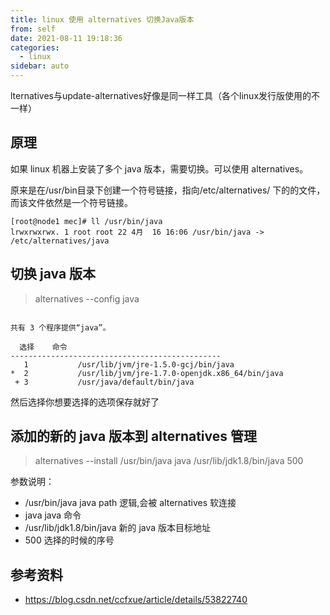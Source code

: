 ```yaml
---
title: linux 使用 alternatives 切换Java版本
from: self
date: 2021-08-11 19:18:36
categories:
  - linux
sidebar: auto
---
```


lternatives与update-alternatives好像是同一样工具（各个linux发行版使用的不一样）

## 原理

如果 linux 机器上安装了多个 java 版本，需要切换。可以使用 alternatives。

原来是在/usr/bin目录下创建一个符号链接，指向/etc/alternatives/ 下的的文件，而该文件依然是一个符号链接。

```
[root@node1 mec]# ll /usr/bin/java  
lrwxrwxrwx. 1 root root 22 4月  16 16:06 /usr/bin/java -> /etc/alternatives/java  
```


## 切换 java 版本

> alternatives --config java  

```

共有 3 个程序提供“java”。  
  
  选择    命令  
-----------------------------------------------  
   1           /usr/lib/jvm/jre-1.5.0-gcj/bin/java  
*  2           /usr/lib/jvm/jre-1.7.0-openjdk.x86_64/bin/java  
 + 3           /usr/java/default/bin/java  
```

然后选择你想要选择的选项保存就好了


## 添加的新的 java 版本到 alternatives 管理


> alternatives --install /usr/bin/java java /usr/lib/jdk1.8/bin/java 500  

参数说明：

- /usr/bin/java java path 逻辑,会被 alternatives 软连接
- java java 命令
- /usr/lib/jdk1.8/bin/java 新的 java 版本目标地址
- 500 选择的时候的序号

## 参考资料

- https://blog.csdn.net/ccfxue/article/details/53822740
